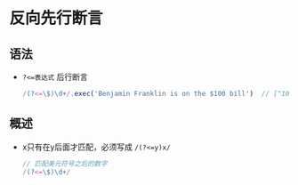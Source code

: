 # 反向先行断言

## 语法

+ `?<=表达式` 后行断言

  ```js
  /(?<=\$)\d+/.exec('Benjamin Franklin is on the $100 bill')  // ["100"]
  ```

## 概述

+ x只有在y后面才匹配，必须写成 `/(?<=y)x/`

  ```js
  // 匹配美元符号之后的数字
  /(?<=\$)\d+/
  ```
